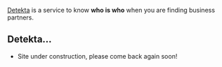 

[Detekta](http://www.detekta.co) is a service to know **who is who** when you are finding business partners.

## Detekta...

* Site under construction, please come back again soon!